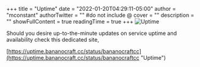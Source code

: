 +++
title = "Uptime"
date = "2022-01-20T04:29:11-05:00"
author = "mconstant"
authorTwitter = "" #do not include @
cover = ""
description = ""
showFullContent = true
readingTime = true
+++
![Uptime](/uptime.png)

Should you desire up-to-the-minute updates on service uptime and availability check this dedicated site,


[https://uptime.bananocraft.cc/status/bananocraftcc](https://uptime.bananocraft.cc/status/bananocraftcc "Uptime")

